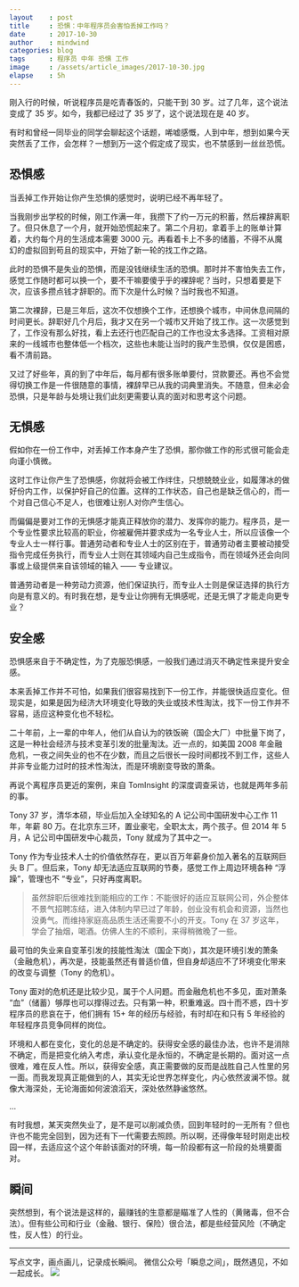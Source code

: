 ```yaml
---
layout    : post
title     : 恐惧：中年程序员会害怕丢掉工作吗？
date      : 2017-10-30
author    : mindwind
categories: blog
tags      : 程序员 中年 恐惧 工作
image     : /assets/article_images/2017-10-30.jpg
elapse    : 5h
---
```



刚入行的时候，听说程序员是吃青春饭的，只能干到 30 岁。过了几年，这个说法变成了 35 岁。如今，我都已经过了 35 岁了，这个说法现在是 40 岁。

有时和曾经一同毕业的同学会聊起这个话题，唏嘘感慨，人到中年，想到如果今天突然丢了工作，会怎样？一想到万一这个假定成了现实，也不禁感到一丝丝恐慌。


## 恐惧感
当丢掉工作开始让你产生恐惧的感觉时，说明已经不再年轻了。

当我刚步出学校的时候，刚工作满一年，我攒下了约一万元的积蓄，然后裸辞离职了。但只休息了一个月，就开始恐慌起来了。第二个月初，拿着手上的账单计算着，大约每个月的生活成本需要 3000 元。再看着卡上不多的储蓄，不得不从魔幻的虚拟回到苟且的现实中，开始了新一轮的找工作之路。

此时的恐惧不是失业的恐惧，而是没钱继续生活的恐惧。那时并不害怕失去工作，感觉工作随时都可以换一个，要不干嘛要傻乎乎的裸辞呢？当时，只想着要是下次，应该多攒点钱才辞职的。而下次是什么时候？当时我也不知道。

第二次裸辞，已是三年后，这次不仅想换个工作，还想换个城市，中间休息间隔的时间更长。辞职好几个月后，我才又在另一个城市又开始了找工作。这一次感觉到了，工作没有那么好找，看上去还行也匹配自己的工作也没太多选择。工资相对原来的一线城市也整体低一个档次，这些也未能让当时的我产生恐惧，仅仅是困惑，看不清前路。

又过了好些年，真的到了中年后，每月都有很多账单要付，贷款要还。再也不会觉得切换工作是一件很随意的事情，裸辞早已从我的词典里消失。不随意，但未必会恐惧，只是年龄与处境让我们此刻更需要认真的面对和思考这个问题。


## 无惧感
假如你在一份工作中，对丢掉工作本身产生了恐惧，那你做工作的形式很可能会走向谨小慎微。

这时工作让你产生了恐惧感，你就将会被工作绊住，只想兢兢业业，如履薄冰的做好份内工作，以保护好自己的位置。这样的工作状态，自己也是缺乏信心的，而一个对自己信心不足人，也很难让别人对你产生信心。

而偏偏是要对工作的无惧感才能真正释放你的潜力、发挥你的能力。程序员，是一个专业性要求比较高的职业，你被雇佣并要求成为一名专业人士，所以应该像一个专业人士一样行事。普通劳动者和专业人士的区别在于，普通劳动者主要被动接受指令完成任务执行，而专业人士则在其领域内自己生成指令，而在领域外还会向同事或上级提供来自该领域的输入 —— 专业建议。

普通劳动者是一种劳动力资源，他们保证执行，而专业人士则是保证选择的执行方向是有意义的。有时我在想，是专业让你拥有无惧感呢，还是无惧了才能走向更专业？


## 安全感
恐惧感来自于不确定性，为了克服恐惧感，一般我们通过消灭不确定性来提升安全感。

本来丢掉工作并不可怕，如果我们很容易找到下一份工作，并能很快适应变化。但现实是，如果是因为经济大环境变化导致的失业或技术性淘汰，找下一份工作并不容易，适应这种变化也不轻松。

二十年前，上一辈的中年人，他们从自认为的铁饭碗（国企大厂）中批量下岗了，这是一种社会经济与技术变革引发的批量淘汰。近一点的，如美国 2008 年金融危机，一夜之间失业的也不在少数，而且之后很长一段时间都找不到工作，这些人并非专业能力过时的技术性淘汰，而是环境剧变导致的萧条。

再说个离程序员更近的案例，来自 TomInsight 的深度调查采访，也就是两年多前的事。

Tony 37 岁，清华本硕，毕业后加入全球知名的 A 记公司中国研发中心工作 11 年，年薪 80 万。在北京东三环，置业豪宅，全职太太，两个孩子。但 2014 年 5 月，A 记公司中国研发中心裁员，Tony 就成为了其中之一。

Tony 作为专业技术人士的价值依然存在，更以百万年薪身价加入著名的互联网巨头 B 厂。但后来，Tony 却无法适应互联网的节奏，感觉工作上周边环境各种 “浮躁”，管理也不 “专业”，只好再度离职。

  > 虽然辞职后很难找到能相应的工作：不能很好的适应互联网公司，外企整体不景气招聘冻结，进入体制内早已过了年龄，创业没有机会和资源，当然也没勇气。而维持家庭高品质生活还需要不小的开支。Tony 在 37 岁这年，学会了抽烟，喝酒。仿佛人生的不顺利，来得稍微晚了一些。

最可怕的失业来自变革引发的技能性淘汰（国企下岗），其次是环境引发的萧条（金融危机），再次是，技能虽然还有普适价值，但自身却适应不了环境变化带来的改变与调整（Tony 的危机）。

Tony 面对的危机还是比较少见，属于个人问题。而金融危机也不多见，面对萧条 “血”（储蓄）够厚也可以撑得过去。只有第一种，积重难返。四十而不惑，四十岁程序员的悲哀在于，他们拥有 15+ 年的经历与经验，有时却在和只有 5 年经验的年轻程序员竞争同样的岗位。

环境和人都在变化，变化的总是不确定的。获得安全感的最佳办法，也许不是消除不确定，而是把变化纳入考虑，承认变化是永恒的，不确定是长期的。面对这一点很难，难在反人性。所以，获得安全感，真正需要做的反而是战胜自己人性里的另一面。而我发现真正能做到的人，其实无论世界怎样变化，内心依然波澜不惊。就像大海深处，无论海面如何波浪滔天，深处依然静谧悠然。

...

有时我想，某天突然失业了，是不是可以削减负债，回到年轻时的一无所有？但也许也不能完全回到，因为还有下一代需要去照顾。所以啊，还得像年轻时刚走出校园一样，去适应这个这个年龄该面对的环境，每一阶段都有这一阶段的处境要面对。


## 瞬间
突然想到，有个说法是这样的，最赚钱的生意都是瞄准了人性的（黄赌毒，但不合法）。但有些公司和行业（金融、银行、保险）很合法，都是些经营风险（不确定性，反人性）的行业。

---
写点文字，画点画儿，记录成长瞬间。
微信公众号「瞬息之间」，既然遇见，不如一起成长。
![](/assets/images/qrcode_wechat_avatar.jpg)
